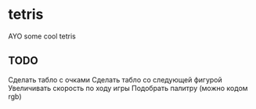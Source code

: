 # tetris
AYO some cool tetris

## TODO
Сделать табло с очками
Сделать табло со следующей фигурой 
Увеличивать скорость по ходу игры
Подобрать палитру (можно кодом rgb)
